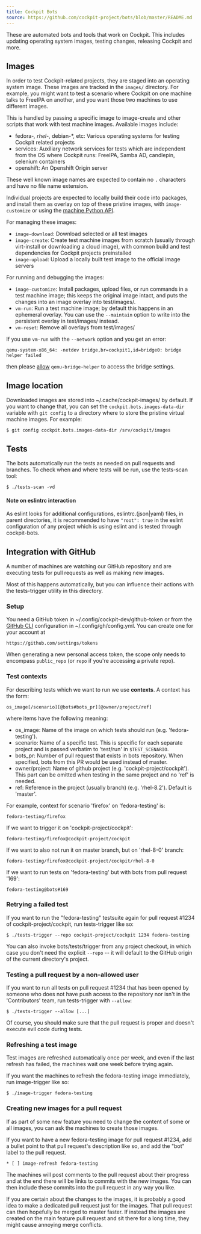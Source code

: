 ```yaml
---
title: Cockpit Bots
source: https://github.com/cockpit-project/bots/blob/master/README.md
---
```


These are automated bots and tools that work on Cockpit. This
includes updating operating system images, testing changes,
releasing Cockpit and more.

## Images

In order to test Cockpit-related projects, they are staged into an operating
system image. These images are tracked in the `images/` directory. For example,
you might want to test a scenario where Cockpit on one machine talks to FreeIPA
on another, and you want those two machines to use different images.

This is handled by passing a specific image to image-create
and other scripts that work with test machine images. Available images include:

 - fedora-*, rhel-*, debian-*, etc: Various operating systems for testing Cockpit related projects
 - services: Auxiliary network services for tests which are independent from the OS where Cockpit runs: FreeIPA, Samba AD, candlepin, selenium containers
 - openshift: An Openshift Origin server

These well known image names are expected to contain no `.`
characters and have no file name extension.

Individual projects are expected to locally build their code into packages, and
install them as overlay on top of these pristine images, with `image-customize`
or using the [machine Python API](./machine/machine_core/).

For managing these images:

 * `image-download`: Download selected or all test images
 * `image-create`: Create test machine images from scratch (usually through
   virt-install or downloading a cloud image), with common build and test
   dependencies for Cockpit projects preinstalled
 * `image-upload`: Upload a locally built test image to the official image servers

For running and debugging the images:

 * `image-customize`: Install packages, upload files, or run commands in a test machine image; this keeps the original image intact, and puts the changes into an image overlay into test/images/.
 * `vm-run`: Run a test machine image; by default this happens in an ephemeral
   overlay. You can use the `--maintain` option to write into the persistent
   overlay in test/images/ instead.
 * `vm-reset`: Remove all overlays from test/images/

If you use `vm-run` with the `--network` option and you get an error:

    qemu-system-x86_64: -netdev bridge,br=cockpit1,id=bridge0: bridge helper failed

then please [allow][1] `qemu-bridge-helper` to access the bridge settings.

## Image location

Downloaded images are stored into ~/.cache/cockpit-images/ by default. If you
want to change that, you can set the `cockpit.bots.images-data-dir` variable
with `git config` to a directory where to store the pristine virtual machine
images.  For example:

    $ git config cockpit.bots.images-data-dir /srv/cockpit/images

## Tests

The bots automatically run the tests as needed on pull requests
and branches. To check when and where tests will be run, use the
tests-scan tool:

    $ ./tests-scan -vd

#### Note on eslintrc interaction

As eslint looks for additional configurations, eslintrc.(json|yaml) files, in
parent directories, it is recommended to have `"root": true` in the eslint
configuration of any project which is using eslint and is tested through
cockpit-bots.

## Integration with GitHub

A number of machines are watching our GitHub repository and are
executing tests for pull requests as well as making new images.

Most of this happens automatically, but you can influence their
actions with the tests-trigger utility in this directory.

### Setup

You need a GitHub token in ~/.config/cockpit-dev/github-token or from
the [GitHub CLI](https://cli.github.com/) configuration in
~/.config/gh/config.yml.  You can create one for your account at

    https://github.com/settings/tokens

When generating a new personal access token, the scope only needs to
encompass `public_repo` (or `repo` if you're accessing a private repo).

### Test contexts

For describing tests which we want to run we use __contexts__. A context has the form:

    os_image[/scenario][@bots#bots_pr][@owner/project/ref]

where items have the following meaning:
- os_image: Name of the image on which tests should run (e.g. 'fedora-testing').
- scenario: Name of a specific test. This is specific for each separate project and
  is passed verbatim to 'test/run' in `$TEST_SCENARIO`.
- bots_pr: Number of pull request that exists in bots repository. When specified,
  bots from this PR would be used instead of master.
- owner/project: Name of github project (e.g. 'cockpit-project/cockpit'). This part can
  be omitted when testing in the same project and no 'ref' is needed.
- ref: Reference in the project (usually branch) (e.g. 'rhel-8.2'). Default is 'master'.

For example, context for scenario 'firefox' on 'fedora-testing' is:

    fedora-testing/firefox

If we want to trigger it on 'cockpit-project/cockpit':

    fedora-testing/firefox@cockpit-project/cockpit

If we want to also not run it on master branch, but on 'rhel-8-0' branch:

    fedora-testing/firefox@cockpit-project/cockpit/rhel-8-0

If we want to run tests on 'fedora-testing' but with bots from pull request '169':

    fedora-testing@bots#169

### Retrying a failed test

If you want to run the "fedora-testing" testsuite again for pull
request #1234 of cockpit-project/cockpit, run tests-trigger like so:

    $ ./tests-trigger --repo cockpit-project/cockpit 1234 fedora-testing

You can also invoke bots/tests/trigger from any project checkout, in which case
you don't need the explicit `--repo` -- it will default to the GitHub origin of
the current directory's project.

### Testing a pull request by a non-allowed user

If you want to run all tests on pull request #1234 that has been opened by someone
who does not have push access to the repository nor isn't in the 'Contributors' team,
run tests-trigger with `--allow`:

    $ ./tests-trigger --allow [...]

Of course, you should make sure that the pull request is proper and
doesn't execute evil code during tests.

### Refreshing a test image

Test images are refreshed automatically once per week, and even if the
last refresh has failed, the machines wait one week before trying again.

If you want the machines to refresh the fedora-testing image immediately,
run image-trigger like so:

    $ ./image-trigger fedora-testing

### Creating new images for a pull request

If as part of some new feature you need to change the content of some
or all images, you can ask the machines to create those images.

If you want to have a new fedora-testing image for pull request #1234, add
a bullet point to that pull request's description like so, and add the
"bot" label to the pull request.

    * [ ] image-refresh fedora-testing

The machines will post comments to the pull request about their
progress and at the end there will be links to commits with the new
images.  You can then include these commits into the pull request in
any way you like.

If you are certain about the changes to the images, it is probably a
good idea to make a dedicated pull request just for the images.  That
pull request can then hopefully be merged to master faster.  If
instead the images are created on the main feature pull request and
sit there for a long time, they might cause annoying merge conflicts.

[1]: https://blog.christophersmart.com/2016/08/31/configuring-qemu-bridge-helper-after-access-denied-by-acl-file-error/